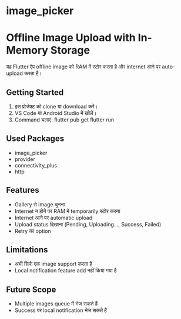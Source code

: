 # image_picker 
# Offline Image Upload with In-Memory Storage

यह Flutter ऐप offline image को RAM में स्टोर करता है और internet आने पर auto-upload करता है।

## Getting Started 

1. इस प्रोजेक्ट को clone या download करें।
2. VS Code या Android Studio में खोलें।
3. Command चलाएं:
flutter pub get
flutter run 
## Used Packages
- image_picker
- provider
- connectivity_plus
- http
## Features
- Gallery से image चुनना
- Internet न होने पर RAM में temporarily स्टोर करना
- Internet आने पर automatic upload
- Upload status दिखाना (Pending, Uploading…, Success, Failed)
- Retry का option
## Limitations
- अभी सिर्फ एक image support करता है
- Local notification feature add नहीं किया गया है 

## Future Scope
- Multiple images queue में भेज सकते हैं
- Success पर local notification भेज सकते हैं
